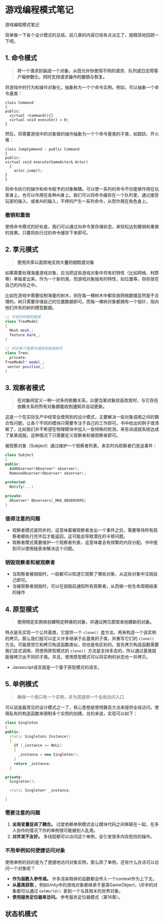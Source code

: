 # 游戏编程模式笔记

游戏编程模式笔记

简单做一下各个设计模式的总结，前几章的内容已经有点淡忘了，就精简地回顾一下吧。

## 1. 命令模式

> **将一个请求封装成一个对象，从而允许你使用不同的请求、队列或日志将客户端参数化，同时支持请求操作的撤销与恢复。**

将游戏中的行为和操作对象化，抽象称为一个个命令实例。例如，可以抽象一个命令基类：

```
class Command
{
public:
  virtual ~Command(){}
  virtual void execute() = 0;
}
```

然后，将需要游戏中的对象做的操作抽象为一个个命令基类的子类，如跳跃、开火等：

```
class JumpCpmmand : public Command 
{
public:
virtual void execute(GameActor& Actor)
  {
    actor.jump();
}
}
```

将命令执行的操作和命令赋予的对象解耦，可以使一系列的命令不仅能够作用在玩家身上，也可以作用在各种AI身上。我们可以将命令缓存在一个队列里，通过接受玩家的输入、或者AI的输入，不停的产生一系列命令，从而作用在角色身上。

### 撤销和重做

使用命令模式的好处是，我们可以通过向命令里存储状态，来轻松达到撤销和重做的效果。只要将执行过的命令缓存下来即可。

## 2. 享元模式

> **使用共享以高效地支持大量的细粒度对象**

如果需要处理海量游戏对象，应当把这些游戏对象中共有的特性（比如网格、材质等）单独拿出来，作为一个新的类。而游戏对象独有的特性，如位置等，则存放在自己的内存之中。

比如在游戏中需要绘制海量的树木，则在每一棵树木中都存放网格数据显然是不合理的，树只需要存储自己的位置数据即可。而每一棵树对象都拥有一个指针，指向他们共有的树的模型数据。

```cpp
// 共享的树模型数据
class TreeModel
{
  Mesh mesh_;
  Texture bark_;
}

// 树对象只需要存储独有数据即可
class Tree{
  private:
TreeModel* model_;
 vector position_;
}
```

## 3. 观察者模式

> **在对象间定义一种一对多的依赖关系，以便当某对象状态改变时，与它存在依赖关系的所有对象都能收到通知并自动更新。**

这是一个在实际生产中经常会使用到的设计模式，主要解决一些对象调用之间的耦合性问题，让各个不同的模块只需要专注于自己的工作即可。书中给出的例子很清晰了，比如我们并不希望在物理模块中加入一些特殊的检测，来告诉成就系统达成了某某成就。这种情况下只需要定义观察者和被观察者即可。

被观察对象（Subject）通过维护一个观察者列表，来实时向观察者们发送事件：

```cpp
class Subject 
{
public:
  AddObserver(Observer* observer);
  RemoveObserver(Observer* observer);
  
protected:
  Notify(...)
    
private:
  Observer* Observers[_MAX_OBSERVERS]
}
```

### 值得注意的问题

* 观察者模式是同步的，这意味着被观察者发出一个事件之后，需要等待所有观察者都执行完毕后才能返回，这可能会导致潜在的卡顿问题。
* 观察者模式需要维护一个观察者列表，这意味着会有频繁的内存分配。书中提到可以使用链表来解决这个问题。

### 销毁观察者和被观察者

* 当观察者被销毁时，一般都可以知道它观察了哪些对象，从这些对象中注销自己即可。
* 当被观察者销毁时，可以在销毁前通知所有观察者，从而做一些生命周期结束的操作

## 4. 原型模式

> **使用特定实例来创建特定种类的对象，并通过拷贝原型来创建新的对象。**

特点是先实现一个公共基类，它提供一个 `clone() `虚方法，用来构造一个该实例的拷贝。那么我们就可以定义许多继承于此基类的子类，并重写它们的 `clone()` 方法。可能感觉它和拷贝构造函数类似，但也是有区别的。首先拷贝构造函数需要我们显式调用，而使用原型模式的 `clone() `方法是支持多态的，所以通过基类就能够拷贝出不同的子类。并且，使用原型模式可以将实例的状态也一并拷贝。

- Javascript语言就是一个基于原型模式的语言。

## 5. 单例模式

> 确保一个类只有一个实例，并为其提供一个全局访问入口

可以说是最常见的设计模式之一了，核心思想是使用静态方法来提供全局访问，使用私有的构造函数来限制多个实例的创建。总的来说，实现可以如下：

```cpp
class Singleton
{
public:
  static Singleton& Instance()
  {
    if (_instance == NULL)
    {
      _instance = new Singleton();
    }
    return _instance;
  }

private:
  Singleton();

  static Singleton* _instance;

}
```

### 需要注意的问题

1. **全局变量促进了耦合。** 过度依赖单例模式会让模块代码之间串联在一起，在多人协作的情况下你的单例很可能被别人乱用。
2. **对并发不友好。** 多线程都可以访问这个单例，会引发很多内存危险的操作。


### 不用单例如何便捷访问对象

使用单例的目的是为了便捷地访问对象实例，那么除了单例，还有什么办法可以访问一个对象呢？

- **作为函数入参传递。** 许多渲染物体的函数都会传入一个context作为上下文。
- **从基类获取** 。例如Unity中的游戏对象都继承于基类GameObject，UE中的对象都可以通过 `GetWorld() `拿到一个与其相关的世界对象。
- **使用服务定位器来访问。** 参考服务定位器模式（第16章）。

## 状态机模式
